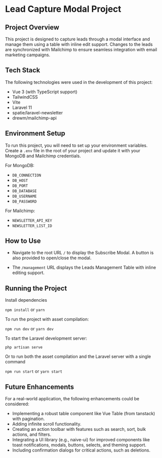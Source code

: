 # Lead Capture Modal Project

## Project Overview

This project is designed to capture leads through a modal interface and manage them using a table with inline edit support. Changes to the leads are synchronized with Mailchimp to ensure seamless integration with email marketing campaigns.

## Tech Stack

The following technologies were used in the development of this project:

-   Vue 3 (with TypeScript support)
-   TailwindCSS
-   Vite
-   Laravel 11
-   spatie/laravel-newsletter
-   drewm/mailchimp-api

## Environment Setup

To run this project, you will need to set up your environment variables. Create a `.env` file in the root of your project and update it with your MongoDB and Mailchimp credentials.

For MongoDB:

-   `DB_CONNECTION`
-   `DB_HOST`
-   `DB_PORT`
-   `DB_DATABASE`
-   `DB_USERNAME`
-   `DB_PASSWORD`

For Mailchimp:

-   `NEWSLETTER_API_KEY`
-   `NEWSLETTER_LIST_ID`

## How to Use

-   Navigate to the root URL `/` to display the Subscribe Modal. A button is also provided to open/close the modal.

-   The `/management` URL displays the Leads Management Table with inline editing support.

## Running the Project

Install dependencies

`npm install` or `yarn`

To run the project with asset compilation:

`npm run dev` or `yarn dev`

To start the Laravel development server:

`php artisan serve`

Or to run both the asset compilation and the Laravel server with a single command

`npm run start` or `yarn start`

## Future Enhancements

For a real-world application, the following enhancements could be considered:

-   Implementing a robust table component like Vue Table (from tanstack) with pagination.
-   Adding infinite scroll functionality.
-   Creating an action toolbar with features such as search, sort, bulk actions, and filters.
-   Integrating a UI library (e.g., naive-ui) for improved components like toast notifications, modals, buttons, selects, and theming support.
-   Including confirmation dialogs for critical actions, such as deletions.
